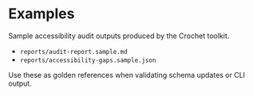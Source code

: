 # Examples

Sample accessibility audit outputs produced by the Crochet toolkit.

- `reports/audit-report.sample.md`
- `reports/accessibility-gaps.sample.json`

Use these as golden references when validating schema updates or CLI output.
